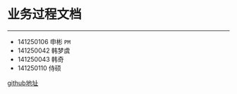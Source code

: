 # 业务过程文档

---

* 141250106 申彬 `PM`
* 141250042 韩梦虞
* 141250043 韩奇
* 141250110 侍硕

[github地址](https://github.com/NjuRequirement/BusinessProcess)
